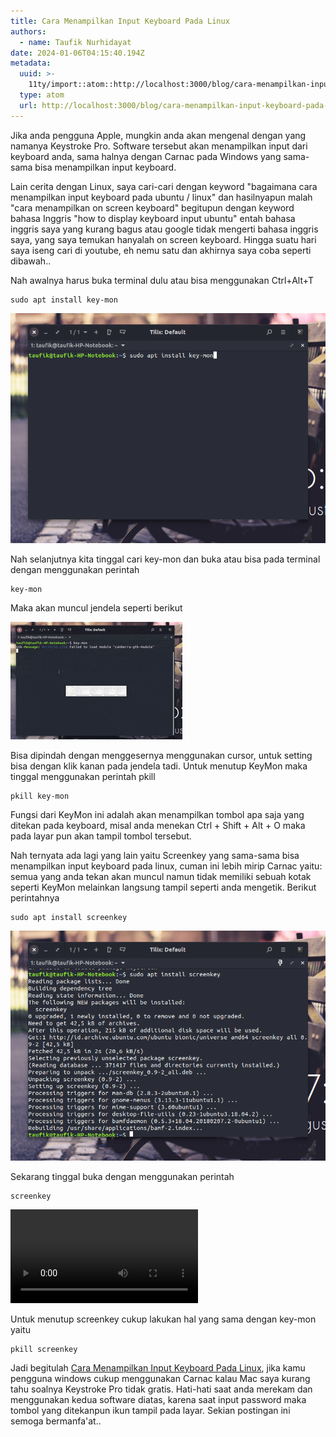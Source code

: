 ```yaml
---
title: Cara Menampilkan Input Keyboard Pada Linux
authors:
  - name: Taufik Nurhidayat
date: 2024-01-06T04:15:40.194Z
metadata:
  uuid: >-
    11ty/import::atom::http://localhost:3000/blog/cara-menampilkan-input-keyboard-pada-linux
  type: atom
  url: http://localhost:3000/blog/cara-menampilkan-input-keyboard-pada-linux
---
```

Jika anda pengguna Apple, mungkin anda akan mengenal dengan yang namanya Keystroke Pro. Software tersebut akan menampilkan input dari keyboard anda, sama halnya dengan Carnac pada Windows yang sama-sama bisa menampilkan input keyboard.

Lain cerita dengan Linux, saya cari-cari dengan keyword "bagaimana cara menampilkan input keyboard pada ubuntu / linux" dan hasilnyapun malah "cara menampilkan on screen keyboard" begitupun dengan keyword bahasa Inggris "how to display keyboard input ubuntu" entah bahasa inggris saya yang kurang bagus atau google tidak mengerti bahasa inggris saya, yang saya temukan hanyalah on screen keyboard. Hingga suatu hari saya iseng cari di youtube, eh nemu satu dan akhirnya saya coba seperti dibawah..  
  
Nah awalnya harus buka terminal dulu atau bisa menggunakan Ctrl+Alt+T  

```
sudo apt install key-mon
```

![Cara Menampilkan Input Keyboard Pada Linux - KeyMon](assets/Screenshot+from+2019-08-28+06--bQ1VzG2mXnyg.png)

Nah selanjutnya kita tinggal cari key-mon dan buka atau bisa pada terminal dengan menggunakan perintah

```
key-mon
```

  
Maka akan muncul jendela seperti berikut

![Cara Menampilkan Input Keyboard Pada Linux - KeyMon](assets/ezgif.com-optimize-sPcBxCpJRJHq.gif)

Bisa dipindah dengan menggesernya menggunakan cursor, untuk setting bisa dengan klik kanan pada jendela tadi. Untuk menutup KeyMon maka tinggal menggunakan perintah pkill

```
pkill key-mon
```

  
Fungsi dari KeyMon ini adalah akan menampilkan tombol apa saja yang ditekan pada keyboard, misal anda menekan Ctrl + Shift + Alt + O maka pada layar pun akan tampil tombol tersebut.  
  
Nah ternyata ada lagi yang lain yaitu Screenkey yang sama-sama bisa menampilkan input keyboard pada linux, cuman ini lebih mirip Carnac yaitu: semua yang anda tekan akan muncul namun tidak memiliki sebuah kotak seperti KeyMon melainkan langsung tampil seperti anda mengetik. Berikut perintahnya

```
sudo apt install screenkey
```

![](assets/Screenshot+from+2019-08-28+07--70CIFqar3qZQ.png)

Sekarang tinggal buka dengan menggunakan perintah

```
screenkey
```

![Cara Menampilkan Input Keyboard Pada Linux - Screenkey](assets/cara+menampilkan+keystroke+pad-TP3QhL4Zuspw.mp4)

Untuk menutup screenkey cukup lakukan hal yang sama dengan key-mon yaitu

```
pkill screenkey
```

  
Jadi begitulah [Cara Menampilkan Input Keyboard Pada Linux](http://0.0.7.227/08/menampilkan-input-keyboard-pada-linux.html), jika kamu pengguna windows cukup menggunakan Carnac kalau Mac saya kurang tahu soalnya Keystroke Pro tidak gratis. Hati-hati saat anda merekam dan menggunakan kedua software diatas, karena saat input password maka tombol yang ditekanpun ikun tampil pada layar. Sekian postingan ini semoga bermanfa'at..
